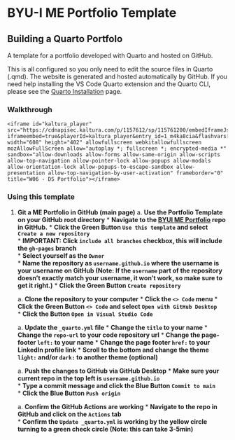 # BYU-I ME Portfolio Template
## Building a Quarto Portfolo

A template for a portfolio developed with Quarto and hosted on GitHub.

This is all configured so you only need to edit the source files in Quarto (.qmd). The website is generated and hosted automatically by GitHub.
If you need help installing the VS Code Quarto extension and the Quarto CLI, please see the [Quarto Installation](https://byuistats.github.io/DS250-Course/Setup/quarto_setup.html) page.

### Walkthrough
```{=html}
<iframe id="kaltura_player" src="https://cdnapisec.kaltura.com/p/1157612/sp/115761200/embedIframeJs/uiconf_id/41338032/partner_id/1157612?iframeembed=true&playerId=kaltura_player&entry_id=1_m4ka8cia&flashvars[localizationCode]=en&amp;flashvars[sideBarContainer.plugin]=true&amp;flashvars[sideBarContainer.position]=left&amp;flashvars[sideBarContainer.clickToClose]=true&amp;flashvars[chapters.plugin]=true&amp;flashvars[chapters.layout]=vertical&amp;flashvars[chapters.thumbnailRotator]=false&amp;flashvars[streamSelector.plugin]=true&amp;flashvars[EmbedPlayer.SpinnerTarget]=videoHolder&amp;flashvars[dualScreen.plugin]=true&amp;flashvars[Kaltura.addCrossoriginToIframe]=true&amp;&wid=1_jv5tibva" width="608" height="402" allowfullscreen webkitallowfullscreen mozAllowFullScreen allow="autoplay *; fullscreen *; encrypted-media *" sandbox="allow-downloads allow-forms allow-same-origin allow-scripts allow-top-navigation allow-pointer-lock allow-popups allow-modals allow-orientation-lock allow-popups-to-escape-sandbox allow-presentation allow-top-navigation-by-user-activation" frameborder="0" title="W06 - DS Portfolio"></iframe>
```

### Using this template
1. __Git a ME Portfolio in GitHub (main page)__
    a. __Use the Portfolio Template on your GitHub root directory__
        * __Navigate to the [BYUI ME Portfolio](https://github.com/chaz-clark/ME-Portfolio) repo in GitHub.__
        * __Click the Green Button `Use this template` and select `Create a new repository`__  
        * __IMPORTANT: Click `include all branches` checkbox, this will include the `gh-pages` branch__  
        * __Select yourself as the `Owner`__  
        * __Name the repository as `username.github.io` where the username is your username on GitHub (Note: If the `username` part of the repository doesn’t exactly match your username, it won’t work, so make sure to get it right.)__
        * __Click the Green Button `Create repository`__  

    a.  __Clone the repository to your computer__
        * __Click the `<> Code` menu__
        * __Click the Green Button `<> Code` and select `Open with GitHub Desktop`__  
        * __Click the Button `Open in Visual Studio Code`__  


    a.  __Update the `_quarto.yml` file__
        * __Change the `title` to your name__
        * __Change the `repo-url` to your code repository url__
        * __Change the page-footer `left:` to your name__
        * __Change the page footer `href:` to your LinkedIn profile link__
        * __Scroll to the bottom and change the theme `light:` and/or `dark:` to another theme (optional)__  


    a.  __Push the changes to GitHub via GitHub Desktop__
        * __Make sure your current repo in the top left is `username.github.io`__  
        * __Type a commit message and click the Blue Button `Commit to main`__  
        * __Click the Blue Button `Push origin`__    


    a.  __Confirm the GitHub Actions are working__
        * __Navigate to the repo in GitHub and click on the  `Actions` tab__  
        * __Confirm the `Update _quarto.yml` is working by the yellow circle turning to a green check circle (Note: this can take 3-5min)__  